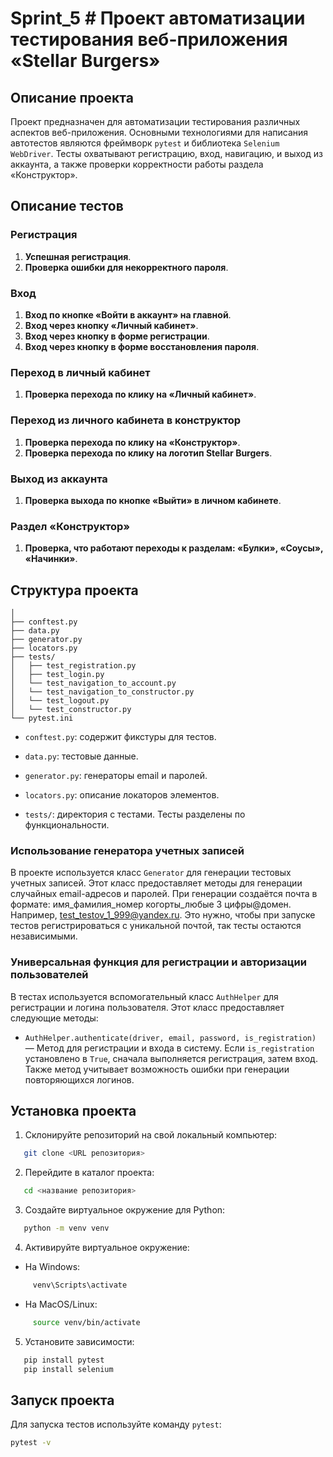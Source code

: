 # Sprint_5 # Проект автоматизации тестирования веб-приложения «Stellar Burgers»

## Описание проекта

Проект предназначен для автоматизации тестирования различных аспектов веб-приложения. Основными технологиями для написания автотестов являются фреймворк `pytest` и библиотека `Selenium WebDriver`. Тесты охватывают регистрацию, вход, навигацию, и выход из аккаунта, а также проверки корректности работы раздела «Конструктор».

## Описание тестов

### Регистрация
1. **Успешная регистрация**.
2. **Проверка ошибки для некорректного пароля**.

### Вход
1. **Вход по кнопке «Войти в аккаунт» на главной**.
2. **Вход через кнопку «Личный кабинет»**.
3. **Вход через кнопку в форме регистрации**.
4. **Вход через кнопку в форме восстановления пароля**.

### Переход в личный кабинет
1. **Проверка перехода по клику на «Личный кабинет»**.

### Переход из личного кабинета в конструктор
1. **Проверка перехода по клику на «Конструктор»**.
2. **Проверка перехода по клику на логотип Stellar Burgers**.

### Выход из аккаунта
1. **Проверка выхода по кнопке «Выйти» в личном кабинете**.

### Раздел «Конструктор»
1. **Проверка, что работают переходы к разделам: «Булки», «Соусы», «Начинки»**.

## Структура проекта
```
│
├── conftest.py
├── data.py
├── generator.py
├── locators.py
├── tests/
│   ├── test_registration.py
│   ├── test_login.py
│   └── test_navigation_to_account.py
│   └── test_navigation_to_constructor.py
│   └── test_logout.py
│   └── test_constructor.py
└── pytest.ini
```

- `conftest.py`: содержит фикстуры для тестов.
- `data.py`: тестовые данные.
- `generator.py`: генераторы email и паролей.
- `locators.py`: описание локаторов элементов.

- `tests/`: директория с тестами. Тесты разделены по функциональности.

### Использование генератора учетных записей

В проекте используется класс `Generator` для генерации тестовых учетных записей. Этот класс предоставляет методы для генерации случайных email-адресов и паролей.
При генерации создаётся почта в формате: имя_фамилия_номер когорты_любые 3 цифры@домен. Например, test_testov_1_999@yandex.ru. 
Это нужно, чтобы при запуске тестов регистрироваться с уникальной почтой, так тесты остаются независимыми.

### Универсальная функция для регистрации и авторизации пользователей

В тестах используется вспомогательный класс `AuthHelper` для регистрации и логина пользователя. Этот класс предоставляет следующие методы:
- `AuthHelper.authenticate(driver, email, password, is_registration)` — Метод для регистрации и входа в систему. Если `is_registration` установлено в `True`, сначала выполняется регистрация, затем вход.
Также метод учитывает возможность ошибки при генерации повторяющихся логинов.

## Установка проекта

1. Склонируйте репозиторий на свой локальный компьютер:

```bash
   git clone <URL репозитория>
```
2. Перейдите в каталог проекта:
   
```bash
   cd <название репозитория>
   ```
   
3. Создайте виртуальное окружение для Python:
   
```bash
   python -m venv venv
   ```
   
4. Активируйте виртуальное окружение:
- На Windows:
     
```bash
     venv\Scripts\activate
```
     
- На MacOS/Linux:
     
```bash
     source venv/bin/activate
```
     
5. Установите зависимости:
   
```bash
   pip install pytest
   pip install selenium
   ```

## Запуск проекта

Для запуска тестов используйте команду `pytest`:

```bash
pytest -v
```
